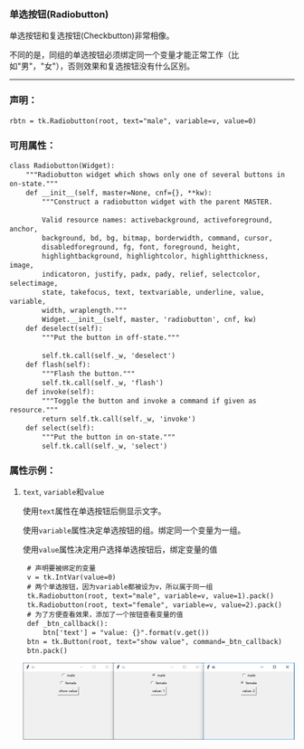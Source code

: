 ### 单选按钮(Radiobutton)

单选按钮和复选按钮(Checkbutton)非常相像。

不同的是，同组的单选按钮必须绑定同一个变量才能正常工作（比如"男"，"女"），否则效果和复选按钮没有什么区别。

-------------

### 声明：

    rbtn = tk.Radiobutton(root, text="male", variable=v, value=0)
    
    
### 可用属性：
    
    class Radiobutton(Widget):
        """Radiobutton widget which shows only one of several buttons in on-state."""
        def __init__(self, master=None, cnf={}, **kw):
            """Construct a radiobutton widget with the parent MASTER.
    
            Valid resource names: activebackground, activeforeground, anchor,
            background, bd, bg, bitmap, borderwidth, command, cursor,
            disabledforeground, fg, font, foreground, height,
            highlightbackground, highlightcolor, highlightthickness, image,
            indicatoron, justify, padx, pady, relief, selectcolor, selectimage,
            state, takefocus, text, textvariable, underline, value, variable,
            width, wraplength."""
            Widget.__init__(self, master, 'radiobutton', cnf, kw)
        def deselect(self):
            """Put the button in off-state."""
    
            self.tk.call(self._w, 'deselect')
        def flash(self):
            """Flash the button."""
            self.tk.call(self._w, 'flash')
        def invoke(self):
            """Toggle the button and invoke a command if given as resource."""
            return self.tk.call(self._w, 'invoke')
        def select(self):
            """Put the button in on-state."""
            self.tk.call(self._w, 'select')
            
### 属性示例：
1. `text`, `variable`和`value`
    
    使用`text`属性在单选按钮后侧显示文字。
    
    使用`variable`属性决定单选按钮的组。绑定同一个变量为一组。
    
    使用`value`属性决定用户选择单选按钮后，绑定变量的值
    
        # 声明要被绑定的变量
        v = tk.IntVar(value=0)
        # 两个单选按钮，因为variable都被设为v，所以属于同一组
        tk.Radiobutton(root, text="male", variable=v, value=1).pack()
        tk.Radiobutton(root, text="female", variable=v, value=2).pack()
        # 为了方便查看效果，添加了一个按钮查看变量的值
        def _btn_callback():
            btn['text'] = "value: {}".format(v.get())
        btn = tk.Button(root, text="show value", command=_btn_callback)
        btn.pack()
        
    ![](static/3f61ed195316c038df3eaf133df2e54d.PNG)
        
    